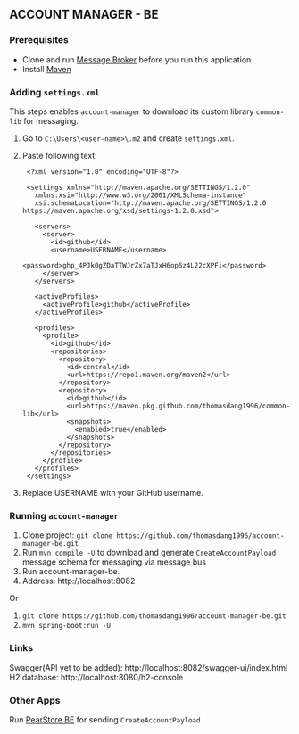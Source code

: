 ## ACCOUNT MANAGER - BE

### Prerequisites

- Clone and run [Message Broker](https://github.com/thomasdang1996/message-broker.git) before you run this application
- Install [Maven](https://www.baeldung.com/install-maven-on-windows-linux-mac)

### Adding `settings.xml`

This steps enables `account-manager` to download its custom library `common-lib` for messaging.

1) Go to `C:\Users\<user-name>\.m2` and create `settings.xml`.
2) Paste following text:

    ```
     <?xml version="1.0" encoding="UTF-8"?>
     
     <settings xmlns="http://maven.apache.org/SETTINGS/1.2.0"
       xmlns:xsi="http://www.w3.org/2001/XMLSchema-instance"
       xsi:schemaLocation="http://maven.apache.org/SETTINGS/1.2.0 https://maven.apache.org/xsd/settings-1.2.0.xsd">
     
       <servers>
         <server>
           <id>github</id>
           <username>USERNAME</username>
           <password>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</password>
         </server>
       </servers>
     
       <activeProfiles>
         <activeProfile>github</activeProfile>
       </activeProfiles>
     
       <profiles>
         <profile>
           <id>github</id>
           <repositories>
             <repository>
               <id>central</id>
               <url>https://repo1.maven.org/maven2</url>
             </repository>
             <repository>
               <id>github</id>
               <url>https://maven.pkg.github.com/thomasdang1996/common-lib</url>
               <snapshots>
                 <enabled>true</enabled>
               </snapshots>
             </repository>
           </repositories>
         </profile>
       </profiles>
     </settings>
    ```

3) Replace USERNAME with your GitHub username.

### Running `account-manager`

1) Clone project: `git clone https://github.com/thomasdang1996/account-manager-be.git`
2) Run `mvn compile -U` to download and generate `CreateAccountPayload` message schema for messaging via message bus
3) Run account-manager-be.
4) Address: http://localhost:8082

Or

1) `git clone https://github.com/thomasdang1996/account-manager-be.git`
2) `mvn spring-boot:run -U`

### Links

Swagger(API yet to be added): http://localhost:8082/swagger-ui/index.html  
H2 database: http://localhost:8080/h2-console
### Other Apps

Run [PearStore BE]( https://github.com/thomasdang1996/pear-store-be.git) for sending `CreateAccountPayload`


